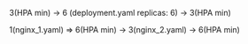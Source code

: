 3(HPA min) -> 6 (deployment.yaml replicas: 6) -> 3(HPA min)

1(nginx_1.yaml) => 6(HPA min) -> 3(nginx_2.yaml) -> 6(HPA min)
